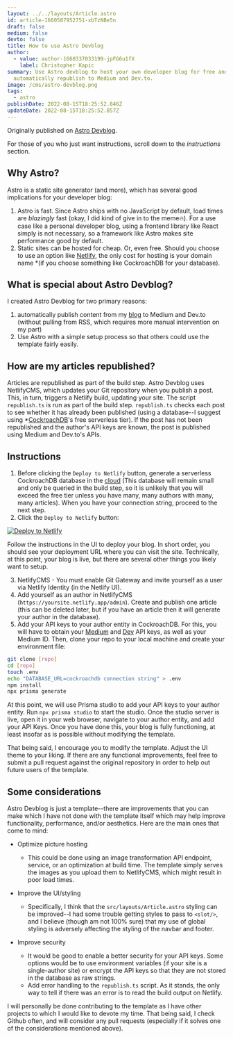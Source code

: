 ```yaml
---
layout: ../../layouts/Article.astro
id: article-1660587952751-xbTzNBe5n
draft: false
medium: false
devto: false
title: How to use Astro Devblog
author:
  - value: author-1660337033199-jpFG6u1fX
    label: Christopher Kapic
summary: Use Astro devblog to host your own developer blog for free and
  automatically republish to Medium and Dev.to.
image: /cms/astro-devblog.png
tags:
  - astro
publishDate: 2022-08-15T18:25:52.846Z
updateDate: 2022-08-15T18:25:52.857Z
---
```

Originally published on [Astro Devblog](https://astro-devblog.netlify.app/article/how-to-use-astro-devblog).

For those of you who just want instructions, scroll down to the *instructions* section.

## Why Astro?

Astro is a static site generator (and more), which has several good implications for your developer blog:

1. Astro is fast. Since Astro ships with no JavaScript by default, load times are *blazingly* fast (okay, I did kind of give in to the meme🔥). For a use case like a personal developer blog, using a frontend library like React simply is not necessary, so a framework like Astro makes site performance good by default.
2. Static sites can be hosted for cheap. Or, even free. Should you choose to use an option like [Netlify](https://netlify.com/), the only cost for hosting is your domain name *(if you choose something like CockroachDB for your database).

## What is special about Astro Devblog?

I created Astro Devblog for two primary reasons:

1. automatically publish content from my [blog](https://christopherkapic.com/) to Medium and Dev.to (without pulling from RSS, which requires more manual intervention on my part)
2. Use Astro with a simple setup process so that others could use the template fairly easily.

## How are my articles republished?

Articles are republished as part of the build step. Astro Devblog uses NetlifyCMS, which updates your Git repository when you publish a post. This, in turn, triggers a Netlify build, updating your site. The script `republish.ts` is run as part of the build step. `republish.ts` checks each post to see whether it has already been published (using a database--I suggest using *[CockroachDB](https://cockroachlabs.com)'s free serverless tier). If the post has not been republished and the author's API keys are known, the post is published using Medium and Dev.to's APIs.

## Instructions

1. Before clicking the `Deploy to Netlify` button, generate a serverless CockroachDB database in the [cloud](https://cockroachlabs.cloud/) (This database will remain small and only be queried in the build step, so it is unlikely that you will exceed the free tier unless you have many, many authors with many, many articles). When you have your connection string, proceed to the next step.
2. Click the `Deploy to Netlify` button:

<a href="https://app.netlify.com/start/deploy?repository=https://github.com/christopher-kapic/astro-devblog"><img src="https://www.netlify.com/img/deploy/button.svg" alt="Deploy to Netlify"></a>

Follow the instructions in the UI to deploy your blog. In short order, you should see your deployment URL where you can visit the site. Technically, at this point, your blog is live, but there are several other things you likely want to setup.

3. NetlifyCMS - You must enable Git Gateway and invite yourself as a user via Netlify Identity (in the Netlify UI).
4. Add yourself as an author in NetlifyCMS (`https://yoursite.netlify.app/admin`). Create and publish one article (this can be deleted later, but if you have an article then it will generate your author in the database).
5. Add your API keys to your author entity in CockroachDB. For this, you will have to obtain your [Medium](https://medium.com/) and [Dev](https://dev.to) API keys, as well as your Medium ID. Then, clone your repo to your local machine and create your environment file:

```bash
git clone [repo]
cd [repo]
touch .env
echo "DATABASE_URL=cockroachdb connection string" > .env
npm install
npx prisma generate
```

At this point, we will use Prisma studio to add your API keys to your author entity. Run `npx prisma studio` to start the studio. Once the studio server is live, open it in your web browser, navigate to your author entity, and add your API Keys. Once you have done this, your blog is fully functioning, at least insofar as is possible without modifying the template.

That being said, I encourage you to modify the template. Adjust the UI theme to your liking. If there are any functional improvements, feel free to submit a pull request against the original repository in order to help out future users of the template.

## Some considerations

Astro Devblog is just a template--there are improvements that you can make which I have not done with the template itself which may help improve functionality, performance, and/or aesthetics. Here are the main ones that come to mind:

* Optimize picture hosting

  * This could be done using an image transformation API endpoint, service, or an optimization at build time. The template simply serves the images as you upload them to NetlifyCMS, which might result in poor load times.
* Improve the UI/styling

  * Specifically, I think that the `src/layouts/Article.astro` styling can be improved--I had some trouble getting styles to pass to `<slot/>`, and I believe (though am not 100% sure) that my use of global styling is adversely affecting the styling of the navbar and footer.
* Improve security

  * It would be good to enable a better security for your API keys. Some options would be to use environment variables (if your site is a single-author site) or encrypt the API keys so that they are not stored in the database as raw strings.
  * Add error handling to the `republish.ts` script. As it stands, the only way to tell if there was an error is to read the build output on Netlify.

I will personally be done contributing to the template as I have other projects to which I would like to devote my time. That being said, I check Github often, and will consider any pull requests (especially if it solves one of the considerations mentioned above).